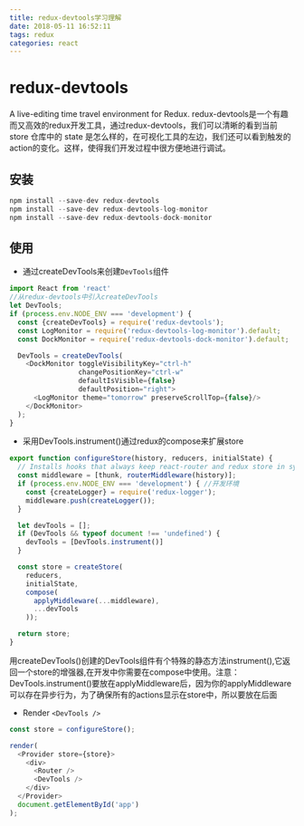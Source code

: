 ```yaml
---
title: redux-devtools学习理解
date: 2018-05-11 16:52:11
tags: redux
categories: react
---
```

<h1>redux-devtools</h1>
A live-editing time travel environment for Redux.
redux-devtools是一个有趣而又高效的redux开发工具，通过redux-devtools，我们可以清晰的看到当前 store 仓库中的 state 是怎么样的，在可视化工具的左边，我们还可以看到触发的action的变化。这样，使得我们开发过程中很方便地进行调试。 

## 安装

```javascript
npm install --save-dev redux-devtools
npm install --save-dev redux-devtools-log-monitor
npm install --save-dev redux-devtools-dock-monitor
```
## 使用

* 通过createDevTools来创建`DevTools`组件

```javascript
import React from 'react'
//从redux-devtools中引入createDevTools
let DevTools;
if (process.env.NODE_ENV === 'development') {
  const {createDevTools} = require('redux-devtools');
  const LogMonitor = require('redux-devtools-log-monitor').default;
  const DockMonitor = require('redux-devtools-dock-monitor').default;

  DevTools = createDevTools(
    <DockMonitor toggleVisibilityKey="ctrl-h"
                 changePositionKey="ctrl-w"
                 defaultIsVisible={false}
                 defaultPosition="right">
      <LogMonitor theme="tomorrow" preserveScrollTop={false}/>
    </DockMonitor>
  );
}
```
* 采用DevTools.instrument()通过redux的compose来扩展store

```javascript
export function configureStore(history, reducers, initialState) {
  // Installs hooks that always keep react-router and redux store in sync
  const middleware = [thunk, routerMiddleware(history)];
  if (process.env.NODE_ENV === 'development') { //开发环境
    const {createLogger} = require('redux-logger');
    middleware.push(createLogger());
  }

  let devTools = [];
  if (DevTools && typeof document !== 'undefined') {
    devTools = [DevTools.instrument()]
  }

  const store = createStore(
    reducers,
    initialState,
    compose(
      applyMiddleware(...middleware),
      ...devTools
    ));

  return store;
}
```
用createDevTools()创建的DevTools组件有个特殊的静态方法instrument(),它返回一个store的增强器,在开发中你需要在compose中使用。注意：DevTools.instrument()要放在applyMiddleware后，因为你的applyMiddleware可以存在异步行为，为了确保所有的actions显示在store中，所以要放在后面

* Render `<DevTools />`

```javascript
const store = configureStore();

render(
  <Provider store={store}>
    <div>
      <Router />
      <DevTools />
    </div>
  </Provider>
  document.getElementById('app')
);
```